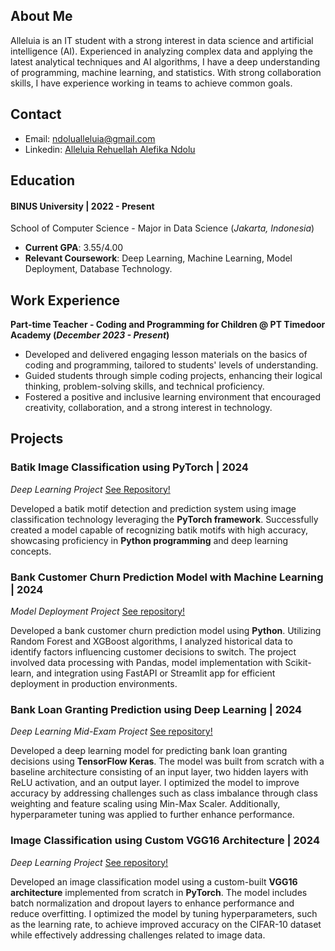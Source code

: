 ## About Me
Alleluia is an IT student with a strong interest in data science and artificial intelligence (AI). Experienced in analyzing complex data and applying the latest analytical techniques and AI algorithms, I have a deep understanding of programming, machine learning, and statistics. With strong collaboration skills, I have experience working in teams to achieve common goals.

## Contact
- Email: ndolualleluia@gmail.com
- Linkedin: [Alleluia Rehuellah Alefika Ndolu](https://www.linkedin.com/in/alleluiandolu/)

## Education
#### BINUS University | 2022 - Present
School of Computer Science - Major in Data Science 
(_Jakarta, Indonesia_)	
- **Current GPA**: 3.55/4.00
- **Relevant Coursework**: Deep Learning, Machine Learning, Model Deployment, Database Technology.


## Work Experience
**Part-time Teacher - Coding and Programming for Children @ PT Timedoor Academy (_December 2023 - Present_)**
- Developed and delivered engaging lesson materials on the basics of coding and programming, tailored to students' levels of understanding.
- Guided students through simple coding projects, enhancing their logical thinking, problem-solving skills, and technical proficiency.
- Fostered a positive and inclusive learning environment that encouraged creativity, collaboration, and a strong interest in technology.

## Projects
### Batik Image Classification using PyTorch | 2024
_Deep Learning Project_
[ See Repository!](https://github.com/AlleluiaRA-Ndolu/Batik-Image-Classification)

Developed a batik motif detection and prediction system using image classification technology leveraging the **PyTorch framework**. Successfully created a model capable of recognizing batik motifs with high accuracy, showcasing proficiency in **Python programming** and deep learning concepts.

### Bank Customer Churn Prediction Model with Machine Learning | 2024
_Model Deployment Project_
[ See repository!](https://github.com/AlleluiaRA-Ndolu/Bank-Customer-Churn-Prediction)

Developed a bank customer churn prediction model using **Python**. Utilizing Random Forest and XGBoost algorithms, I analyzed historical data to identify factors influencing customer decisions to switch. The project involved data processing with Pandas, model implementation with Scikit-learn, and integration using FastAPI or Streamlit app for efficient deployment in production environments.

### Bank Loan Granting Prediction using Deep Learning | 2024
_Deep Learning Mid-Exam Project_
[ See repository!](https://github.com/AlleluiaRA-Ndolu/Bank-Loan-Granting-Prediction-using-Deep-Learning)

Developed a deep learning model for predicting bank loan granting decisions using **TensorFlow Keras**. The model was built from scratch with a baseline architecture consisting of an input layer, two hidden layers with ReLU activation, and an output layer. I optimized the model to improve accuracy by addressing challenges such as class imbalance through class weighting and feature scaling using Min-Max Scaler. Additionally, hyperparameter tuning was applied to further enhance performance.

### Image Classification using Custom VGG16 Architecture | 2024
_Deep Learning Project_
[See repository!](https://github.com/AlleluiaRA-Ndolu/Custom-VGG16-Deep-Learning-Model-for-Image-Classification-Using-PyTorch)

Developed an image classification model using a custom-built **VGG16 architecture** implemented from scratch in **PyTorch**. The model includes batch normalization and dropout layers to enhance performance and reduce overfitting. I optimized the model by tuning hyperparameters, such as the learning rate, to achieve improved accuracy on the CIFAR-10 dataset while effectively addressing challenges related to image data.


